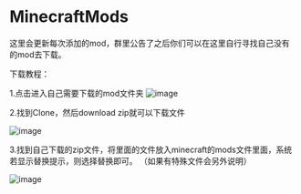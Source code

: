 # MinecraftMods

这里会更新每次添加的mod，群里公告了之后你们可以在这里自行寻找自己没有的mod去下载。

下载教程：

1.点击进入自己需要下载的mod文件夹
![image](https://user-images.githubusercontent.com/59854478/86616018-3c35c800-bf83-11ea-9c12-f9b8c53566d7.png)

2.找到Clone，然后download zip就可以下载文件

![image](https://user-images.githubusercontent.com/59854478/86614184-9da86780-bf80-11ea-9863-f49c829e2101.png)


3.找到自己下载的zip文件，将里面的文件放入minecraft的mods文件里面，系统若显示替换提示，则选择替换即可。 （如果有特殊文件会另外说明）



![image](https://user-images.githubusercontent.com/59854478/86614275-bdd82680-bf80-11ea-84b9-6af851ab1564.png)

